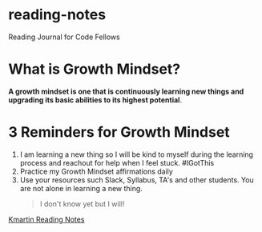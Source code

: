 # reading-notes
Reading Journal for Code Fellows 
# What is Growth Mindset? 
**A growth mindset is one that is continuously learning new things and upgrading its basic abilities to its highest potential**. 
# 3 Reminders for Growth Mindset 
1. I am learning a new thing so I will be kind to myself during the learning process and reachout for help when I feel stuck. #IGotThis
2. Practice my Growth Mindset affirmations daily
3. Use your resources such Slack, Syllabus, TA's and other students. You are not alone in learning a new thing.
   > I don't know yet but I will!


[Kmartin Reading Notes](https://github.com/Kmartin30)

